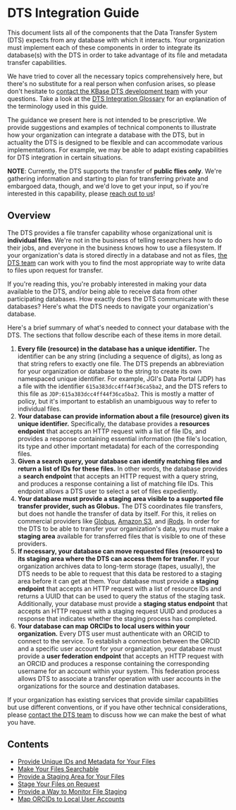 # DTS Integration Guide

This document lists all of the components that the Data Transfer System (DTS)
expects from any database with which it interacts. Your organization must
implement each of these components in order to integrate its database(s) with
the DTS in order to take advantage of its file and metadata transfer
capabilities.

We have tried to cover all the necessary topics comprehensively here, but
there's no substitute for a real person when confusion arises, so please don't
hesitate to [contact the KBase DTS development team](mailto:engage@kbase.us)
with your questions. Take a look at the [DTS Integration Glossary](glossary.md)
for an explanation of the terminology used in this guide.

The guidance we present here is not intended to be prescriptive. We provide
suggestions and examples of technical components to illustrate how your
organization can integrate a database with the DTS, but in actuality the DTS
is designed to be flexible and can accommodate various implementations. For
example, we may be able to adapt existing capabilities for DTS integration in
certain situations.

**NOTE**: Currently, the DTS supports the transfer of **public flies only**.
We're gathering information and starting to plan for transferring private and
embargoed data, though, and we'd love to get your input, so if you're interested
in this capability, please [reach out to us](mailto:engage@kbase.us)!

## Overview

The DTS provides a file transfer capability whose organizational unit is
**individual files**. We're not in the business of telling researchers how to
do their jobs, and everyone in the business knows how to use a filesystem. If
your organization's data is stored directly in a database and not as files,
[the DTS team](mailto:engage@kbase.us) can work with you to find the most
appropriate way to write data to files upon request for transfer.

If you're reading this, you're probably interested in making your data available
to the DTS, and/or being able to receive data from other participating
databases. How exactly does the DTS communicate with these databases? Here's
what the DTS needs to navigate your organization's database.

Here's a brief summary of what's needed to connect your database with the DTS.
The sections that follow describe each of these items in more detail.

1. **Every file (resource) in the database has a unique identifier.** The
   identifier can be any string (including a sequence of digits), as long as
   that string refers to exactly one file. The DTS prepends an abbreviation for
   your organization or database to the string to create its own namespaced
   unique identifier. For example, JGI's Data Portal (JDP) has a file with the
   identifier `615a383dcc4ff44f36ca5ba2`, and the DTS refers to this file as
   `JDP:615a383dcc4ff44f36ca5ba2`. This is mostly a matter of policy, but it's
   important to establish an unambiguous way to refer to individual files.
2. **Your database can provide information about a file (resource) given its
   unique identifier.** Specifically, the database provides a **resources
   endpoint** that accepts an HTTP request with a list of file IDs, and
   provides a response containing essential informatіon (the file's location,
   its type and other important metadata) for each of the corresponding files.
3. **Given a search query, your database can identify matching files and
   return a list of IDs for these files.** In other words, the database provides
   a **search endpoint** that accepts an HTTP request with a query string,
   and produces a response containing a list of matching file IDs. This endpoint
   allows a DTS user to select a set of files expediently.
4. **Your database must provide a staging area visible to a supported file
   transfer provider, such as Globus.** The DTS coordinates file transfers, but
   does not handle the transfer of data by itself. For this, it relies on
   commercial providers like [Globus](https://www.globus.org/),
   [Amazon S3](https://aws.amazon.com/s3/), and [iRods](https://irods.org/).
   In order for the DTS to be able to transfer your organization's data, you
   must make a **staging area** available for transferred files that is visible
   to one of these providers.
5. **If necessary, your database can move requested files (resources) to its
   staging area where the DTS can access them for transfer.** If your
   organization archives data to long-term storage (tapes, usually), the DTS
   needs to be able to request that this data be restored to a staging area
   before it can get at them. Your database must provide a **staging endpoint**
   that accepts an HTTP request with a list of resource IDs and returns
   a UUID that can be used to query the status of the staging task.
   Additionally, your database must provide a **staging status endpoint** that
   accepts an HTTP request with a staging request UUID and produces a
   response that indicates whether the staging process has completed.
6. **Your database can map ORCIDs to local users within your organization.**
   Every DTS user must authenticate with an ORCID to connect to the service.
   To establish a connection between the ORCID and a specific user account
   for your organization, your database must provide a **user federation
   endpoint** that accepts an HTTP request with an ORCID and produces a response
   containing the corresponding username for an account within your system. This
   federation process allows DTS to associate a transfer operation with user
   accounts in the organizations for the source and destination databases.

If your organization has existing services that provide similar capabilities but
use different conventions, or if you have other technical considerations, please
[contact the DTS team](mailto:engage@kbase.us) to discuss how we can make the
best of what you have.

## Contents

* [Provide Unique IDs and Metadata for Your Files](resources.md)
* [Make Your Files Searchable](search.md)
* [Provide a Staging Area for Your Files](staging_area.md)
* [Stage Your Files on Request](stage_files.md)
* [Provide a Way to Monitor File Staging](staging_status.md)
* [Map ORCIDs to Local User Accounts](local_user.md)

